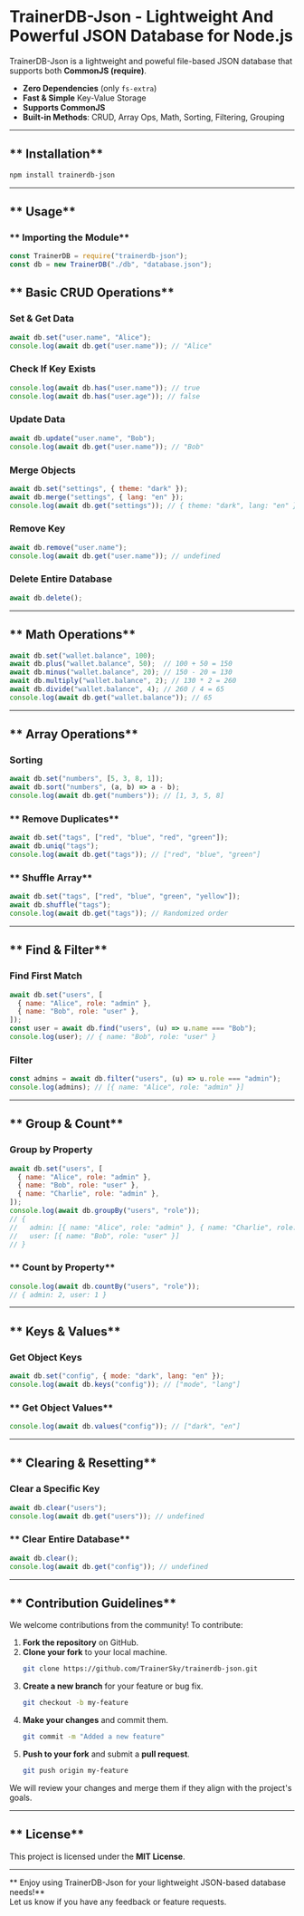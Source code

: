 # TrainerDB-Json - Lightweight And Powerful JSON Database for Node.js

TrainerDB-Json is a lightweight and poweful file-based JSON database that supports both **CommonJS (require)**.

-  **Zero Dependencies** (only `fs-extra`)
-  **Fast & Simple** Key-Value Storage
-  **Supports CommonJS**
-  **Built-in Methods**: CRUD, Array Ops, Math, Sorting, Filtering, Grouping

---

## ** Installation**
```sh
npm install trainerdb-json
```

---

## ** Usage**

### ** Importing the Module**
```js
const TrainerDB = require("trainerdb-json");
const db = new TrainerDB("./db", "database.json");
```

## ** Basic CRUD Operations**
### **Set & Get Data**
```js
await db.set("user.name", "Alice");
console.log(await db.get("user.name")); // "Alice"
```

### **Check If Key Exists**
```js
console.log(await db.has("user.name")); // true
console.log(await db.has("user.age")); // false
```

### **Update Data**
```js
await db.update("user.name", "Bob");
console.log(await db.get("user.name")); // "Bob"
```

### **Merge Objects**
```js
await db.set("settings", { theme: "dark" });
await db.merge("settings", { lang: "en" });
console.log(await db.get("settings")); // { theme: "dark", lang: "en" }
```

### **Remove Key**
```js
await db.remove("user.name");
console.log(await db.get("user.name")); // undefined
```

### **Delete Entire Database**
```js
await db.delete();
```

---

## ** Math Operations**
```js
await db.set("wallet.balance", 100);
await db.plus("wallet.balance", 50);  // 100 + 50 = 150
await db.minus("wallet.balance", 20); // 150 - 20 = 130
await db.multiply("wallet.balance", 2); // 130 * 2 = 260
await db.divide("wallet.balance", 4); // 260 / 4 = 65
console.log(await db.get("wallet.balance")); // 65
```

---

## ** Array Operations**
### **Sorting**
```js
await db.set("numbers", [5, 3, 8, 1]);
await db.sort("numbers", (a, b) => a - b);
console.log(await db.get("numbers")); // [1, 3, 5, 8]
```

### ** Remove Duplicates**
```js
await db.set("tags", ["red", "blue", "red", "green"]);
await db.uniq("tags");
console.log(await db.get("tags")); // ["red", "blue", "green"]
```

### ** Shuffle Array**
```js
await db.set("tags", ["red", "blue", "green", "yellow"]);
await db.shuffle("tags");
console.log(await db.get("tags")); // Randomized order
```

---

## ** Find & Filter**
### **Find First Match**
```js
await db.set("users", [
  { name: "Alice", role: "admin" },
  { name: "Bob", role: "user" },
]);
const user = await db.find("users", (u) => u.name === "Bob");
console.log(user); // { name: "Bob", role: "user" }
```

### **Filter**
```js
const admins = await db.filter("users", (u) => u.role === "admin");
console.log(admins); // [{ name: "Alice", role: "admin" }]
```

---

## ** Group & Count**
### **Group by Property**
```js
await db.set("users", [
  { name: "Alice", role: "admin" },
  { name: "Bob", role: "user" },
  { name: "Charlie", role: "admin" },
]);
console.log(await db.groupBy("users", "role"));
// {
//   admin: [{ name: "Alice", role: "admin" }, { name: "Charlie", role: "admin" }],
//   user: [{ name: "Bob", role: "user" }]
// }
```

### ** Count by Property**
```js
console.log(await db.countBy("users", "role"));
// { admin: 2, user: 1 }
```

---

## ** Keys & Values**
### **Get Object Keys**
```js
await db.set("config", { mode: "dark", lang: "en" });
console.log(await db.keys("config")); // ["mode", "lang"]
```

### ** Get Object Values**
```js
console.log(await db.values("config")); // ["dark", "en"]
```

---

## ** Clearing & Resetting**
### **Clear a Specific Key**
```js
await db.clear("users");
console.log(await db.get("users")); // undefined
```

### ** Clear Entire Database**
```js
await db.clear();
console.log(await db.get("config")); // undefined
```

---

## ** Contribution Guidelines**

We welcome contributions from the community! To contribute:

1. **Fork the repository** on GitHub.
2. **Clone your fork** to your local machine.
   ```sh
   git clone https://github.com/TrainerSky/trainerdb-json.git
   ```
3. **Create a new branch** for your feature or bug fix.
   ```sh
   git checkout -b my-feature
   ```
4. **Make your changes** and commit them.
   ```sh
   git commit -m "Added a new feature"
   ```
5. **Push to your fork** and submit a **pull request**.
   ```sh
   git push origin my-feature
   ```

We will review your changes and merge them if they align with the project's goals.

---

## ** License**
This project is licensed under the **MIT License**.

---

** Enjoy using TrainerDB-Json for your lightweight JSON-based database needs!**  
Let us know if you have any feedback or feature requests.
